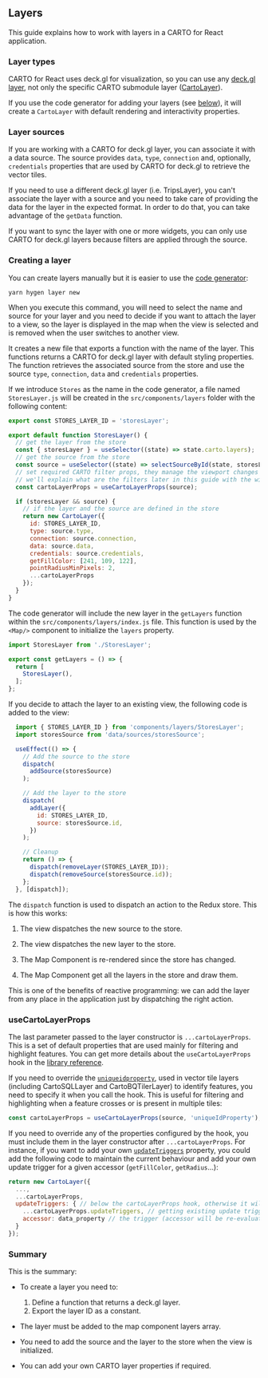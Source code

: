 ## Layers

This guide explains how to work with layers in a CARTO for React application. 

### Layer types

CARTO for React uses deck.gl for visualization, so you can use any [deck.gl layer](https://deck.gl/docs/api-reference/layers), not only the specific CARTO submodule layer ([CartoLayer](https://deck.gl/docs/api-reference/carto/carto-layer)). 

If you use the code generator for adding your layers (see [below](#creating-a-layer)), it will create a `CartoLayer` with default rendering and interactivity properties. 

### Layer sources

If you are working with a CARTO for deck.gl layer, you can associate it with a data source. The source provides `data`, `type`, `connection` and, optionally, `credentials` properties that are used by CARTO for deck.gl to retrieve the vector tiles.

If you need to use a different deck.gl layer (i.e. TripsLayer), you can't associate the layer with a source and you need to take care of providing the data for the layer in the expected format. In order to do that, you can take advantage of the `getData` function.

If you want to sync the layer with one or more widgets, you can only use CARTO for deck.gl layers because filters are applied through the source. 

### Creating a layer

You can create layers manually but it is easier to use the [code generator](../code-generator):

```shell
yarn hygen layer new
```

When you execute this command, you will need to select the name and source for your layer and you need to decide if you want to attach the layer to a view, so the layer is displayed in the map when the view is selected and is removed when the user switches to another view.

It creates a new file that exports a function with the name of the layer. This functions returns a CARTO for deck.gl layer with default styling properties. The function retrieves the associated source from the store and use the source `type`, `connection`, `data` and `credentials` properties.

If we introduce `Stores` as the name in the code generator, a file named `StoresLayer.js` will be created in the `src/components/layers` folder with the following content:

```javascript
export const STORES_LAYER_ID = 'storesLayer';

export default function StoresLayer() {
  // get the layer from the store
  const { storesLayer } = useSelector((state) => state.carto.layers);
  // get the source from the store
  const source = useSelector((state) => selectSourceById(state, storesLayer?.source));
  // set required CARTO filter props, they manage the viewport changes and filters
  // we'll explain what are the filters later in this guide with the widgets
  const cartoLayerProps = useCartoLayerProps(source);

  if (storesLayer && source) {
    // if the layer and the source are defined in the store
    return new CartoLayer({
      id: STORES_LAYER_ID,
      type: source.type,
      connection: source.connection,
      data: source.data,
      credentials: source.credentials,
      getFillColor: [241, 109, 122],
      pointRadiusMinPixels: 2,
      ...cartoLayerProps
    });
  }
}
```

The code generator will include the new layer in the `getLayers` function within the `src/components/layers/index.js` file. This function is used by the `<Map/>` component to initialize the `layers` property.

```javascript
import StoresLayer from './StoresLayer';

export const getLayers = () => {
  return [
    StoresLayer(),
  ];
};
```

If you decide to attach the layer to an existing view, the following code is added to the view:

```javascript
  import { STORES_LAYER_ID } from 'components/layers/StoresLayer';
  import storesSource from 'data/sources/storesSource';

  useEffect(() => {
    // Add the source to the store
    dispatch(
      addSource(storesSource)
    );

    // Add the layer to the store
    dispatch(
      addLayer({
        id: STORES_LAYER_ID,
        source: storesSource.id,
      })
    );

    // Cleanup
    return () => {
      dispatch(removeLayer(STORES_LAYER_ID));
      dispatch(removeSource(storesSource.id));
    };
  }, [dispatch]);
```

The `dispatch` function is used to dispatch an action to the Redux store. This is how this works:

1. The view dispatches the new source to the store.
   
2. The view dispatches the new layer to the store.
   
3. The Map Component is re-rendered since the store has changed.
   
4. The Map Component get all the layers in the store and draw them.

This is one of the benefits of reactive programming: we can add the layer from any place in the application just by dispatching the right action.

### useCartoLayerProps

The last parameter passed to the layer constructor is `...cartoLayerProps`. This is a set of default properties that are used mainly for filtering and highlight features. You can get more details about the `useCartoLayerProps` hook in the [library reference](../../library-reference/api/#usecartolayerprops). 

If you need to override the [`uniqueidproperty`](https://deck.gl/docs/api-reference/geo-layers/mvt-layer#uniqueidproperty), used in vector tile layers (including CartoSQLLayer and CartoBQTilerLayer) to identify features, you need to specify it when you call the hook. This is useful for filtering and highlighting when a feature crosses or is present in multiple tiles:


```javascript
const cartoLayerProps = useCartoLayerProps(source, 'uniqueIdProperty');
```

If you need to override any of the properties configured by the hook, you must include them in the layer constructor after `...cartoLayerProps`. For instance, if you want to add your own [`updateTriggers`](https://deck.gl/docs/api-reference/core/layer#updatetriggers) property, you could add the following code to maintain the current behaviour and add your own update trigger for a given accessor (`getFillColor`, `getRadius`...):

```javascript
return new CartoLayer({
  ...,
  ...cartoLayerProps,
  updateTriggers: { // below the cartoLayerProps hook, otherwise it will be overwritten
    ...cartoLayerProps.updateTriggers, // getting existing update triggers
    accessor: data_property // the trigger (accessor will be re-evaluated if data_property changes)
  }
});
```

### Summary

This is the summary:

- To create a layer you need to:
    1. Define a function that returns a deck.gl layer.
    2. Export the layer ID as a constant.
   
- The layer must be added to the map component layers array.

- You need to add the source and the layer to the store when the view is initialized.

- You can add your own CARTO layer properties if required.

